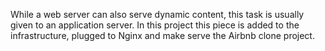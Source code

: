 While a web server can also serve dynamic content, this task is usually given to an application server. In this project this piece is added to the infrastructure, plugged to Nginx and make serve the Airbnb clone project.
